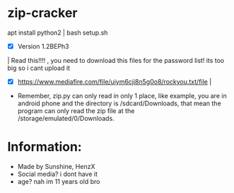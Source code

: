 # zip-cracker
apt install python2
| 
bash setup.sh

- [x] Version 1.2BEPh3

|
Read this!!!!
, you need to download this files for the password list! its too big so i cant upload it

- [x] https://www.mediafire.com/file/uiym6cji8n5g0o8/rockyou.txt/file
|
- Remember, zip.py can only read in only 1 place, like example, you are in android phone and the directory is /sdcard/Downloads, that mean the program can only read the zip file at the /storage/emulated/0/Downloads.

# Information:
- Made by Sunshine, HenzX
- Social media? i dont have it
- age? nah im 11 years old bro

